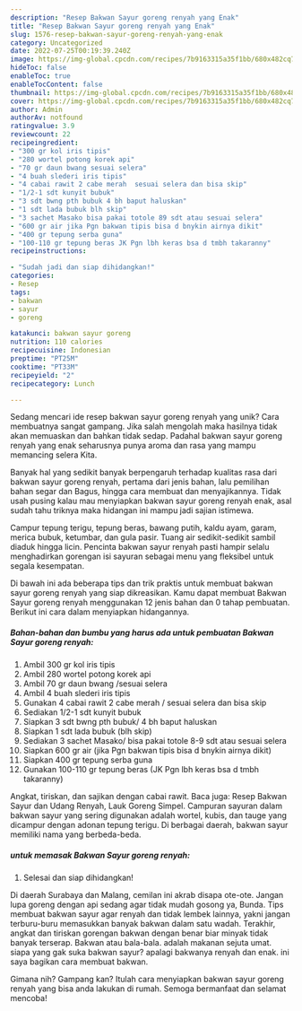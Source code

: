 ```yaml
---
description: "Resep Bakwan Sayur goreng renyah yang Enak"
title: "Resep Bakwan Sayur goreng renyah yang Enak"
slug: 1576-resep-bakwan-sayur-goreng-renyah-yang-enak
category: Uncategorized
date: 2022-07-25T00:19:39.240Z
image: https://img-global.cpcdn.com/recipes/7b9163315a35f1bb/680x482cq70/bakwan-sayur-goreng-renyah-foto-resep-utama.jpg
hideToc: false
enableToc: true
enableTocContent: false
thumbnail: https://img-global.cpcdn.com/recipes/7b9163315a35f1bb/680x482cq70/bakwan-sayur-goreng-renyah-foto-resep-utama.jpg
cover: https://img-global.cpcdn.com/recipes/7b9163315a35f1bb/680x482cq70/bakwan-sayur-goreng-renyah-foto-resep-utama.jpg
author: Admin
authorAv: notfound
ratingvalue: 3.9
reviewcount: 22
recipeingredient:
- "300 gr kol iris tipis"
- "280 wortel potong korek api"
- "70 gr daun bwang sesuai selera"
- "4 buah slederi iris tipis"
- "4 cabai rawit 2 cabe merah  sesuai selera dan bisa skip"
- "1/2-1 sdt kunyit bubuk"
- "3 sdt bwng pth bubuk 4 bh baput haluskan"
- "1 sdt lada bubuk blh skip"
- "3 sachet Masako bisa pakai totole 89 sdt atau sesuai selera"
- "600 gr air jika Pgn bakwan tipis bisa d bnykin airnya dikit"
- "400 gr tepung serba guna"
- "100-110 gr tepung beras JK Pgn lbh keras bsa d tmbh takaranny"
recipeinstructions:

- "Sudah jadi dan siap dihidangkan!"
categories:
- Resep
tags:
- bakwan
- sayur
- goreng

katakunci: bakwan sayur goreng 
nutrition: 110 calories
recipecuisine: Indonesian
preptime: "PT25M"
cooktime: "PT33M"
recipeyield: "2"
recipecategory: Lunch

---
```





Sedang mencari ide resep bakwan sayur goreng renyah yang unik? Cara membuatnya sangat gampang. Jika salah mengolah maka hasilnya tidak akan memuaskan dan bahkan tidak sedap. Padahal bakwan sayur goreng renyah yang enak seharusnya punya aroma dan rasa yang mampu memancing selera Kita.





Banyak hal yang sedikit banyak berpengaruh terhadap kualitas rasa dari bakwan sayur goreng renyah, pertama dari jenis bahan, lalu pemilihan bahan segar dan Bagus, hingga cara membuat dan menyajikannya. Tidak usah pusing kalau mau menyiapkan bakwan sayur goreng renyah enak,      asal sudah tahu triknya maka hidangan ini mampu jadi sajian istimewa.














Campur tepung terigu, tepung beras, bawang putih, kaldu ayam, garam, merica bubuk, ketumbar, dan gula pasir. Tuang air sedikit-sedikit sambil diaduk hingga licin. Pencinta bakwan sayur renyah pasti hampir selalu menghadirkan gorengan isi sayuran sebagai menu yang fleksibel untuk segala kesempatan.






Di bawah ini ada beberapa tips dan trik praktis untuk membuat bakwan sayur goreng renyah yang siap dikreasikan. Kamu dapat membuat Bakwan Sayur goreng renyah menggunakan 12 jenis bahan dan 0 tahap pembuatan. Berikut ini cara dalam menyiapkan hidangannya.

<!--inarticleads1-->

##### Bahan-bahan dan bumbu yang harus ada untuk pembuatan Bakwan Sayur goreng renyah:

1. Ambil 300 gr kol iris tipis
1. Ambil 280 wortel potong korek api
1. Ambil 70 gr daun bwang /sesuai selera
1. Ambil 4 buah slederi iris tipis
1. Gunakan 4 cabai rawit 2 cabe merah / sesuai selera dan bisa skip
1. Sediakan 1/2-1 sdt kunyit bubuk
1. Siapkan 3 sdt bwng pth bubuk/ 4 bh baput haluskan
1. Siapkan 1 sdt lada bubuk (blh skip)
1. Sediakan 3 sachet Masako/ bisa pakai totole 8-9 sdt atau sesuai selera
1. Siapkan 600 gr air (jika Pgn bakwan tipis bisa d bnykin airnya dikit)
1. Siapkan 400 gr tepung serba guna
1. Gunakan 100-110 gr tepung beras (JK Pgn lbh keras bsa d tmbh takaranny)


Angkat, tiriskan, dan sajikan dengan cabai rawit. Baca juga: Resep Bakwan Sayur dan Udang Renyah, Lauk Goreng Simpel. Campuran sayuran dalam bakwan sayur yang sering digunakan adalah wortel, kubis, dan tauge yang dicampur dengan adonan tepung terigu. Di berbagai daerah, bakwan sayur memiliki nama yang berbeda-beda. 

<!--inarticleads2-->

#####  untuk memasak Bakwan Sayur goreng renyah:


1. Selesai dan siap dihidangkan!

Di daerah Surabaya dan Malang, cemilan ini akrab disapa ote-ote. Jangan lupa goreng dengan api sedang agar tidak mudah gosong ya, Bunda. Tips membuat bakwan sayur agar renyah dan tidak lembek lainnya, yakni jangan terburu-buru memasukkan banyak bakwan dalam satu wadah. Terakhir, angkat dan tiriskan gorengan bakwan dengan benar biar minyak tidak banyak terserap. Bakwan atau bala-bala. adalah makanan sejuta umat. siapa yang gak suka bakwan sayur? apalagi bakwanya renyah dan enak. ini saya bagikan cara membuat bakwan. 

Gimana nih? Gampang kan? Itulah cara menyiapkan bakwan sayur goreng renyah yang bisa anda lakukan di rumah. Semoga bermanfaat dan selamat mencoba!
